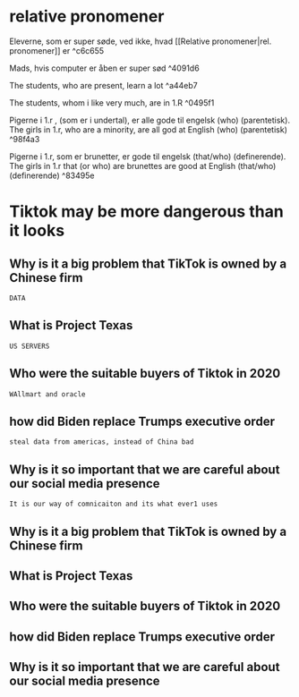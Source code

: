 # relative pronomener
Eleverne, som er super søde, ved ikke, hvad [[Relative pronomener|rel. pronomener]] er ^c6c655

Mads, hvis computer er åben er super sød  ^4091d6

The students, who are present, learn a lot ^a44eb7

The students, whom i like very much, are in 1.R ^0495f1


Pigerne i 1.r , (som er i undertal), er alle gode til engelsk (who) (parentetisk).
The girls in 1.r, who are a minority, are all god at English  (who) (parentetisk) 
^98f4a3

Pigerne i 1.r, som er brunetter, er gode til engelsk (that/who) (definerende).
The girls in 1.r that (or who) are brunettes are good at English (that/who) (definerende)
^83495e



# Tiktok may be more dangerous than it looks
## Why is it a big problem that TikTok is owned by a Chinese firm
	DATA
## What is Project Texas
	US SERVERS
## Who were the suitable buyers of Tiktok in 2020
	WAllmart and oracle
## how did Biden replace Trumps executive order
	steal data from americas, instead of China bad
## Why is it so important that we are careful about our social media presence
	It is our way of comnicaiton and its what ever1 uses
## Why is it a big problem that TikTok is owned by a Chinese firm
## What is Project Texas
## Who were the suitable buyers of Tiktok in 2020
## how did Biden replace Trumps executive order
## Why is it so important that we are careful about our social media presence

